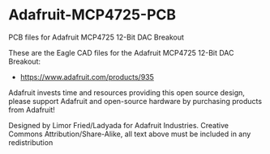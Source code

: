# Adafruit-MCP4725-PCB
PCB files for Adafruit MCP4725 12-Bit DAC Breakout

These are the Eagle CAD files for the Adafruit MCP4725 12-Bit DAC Breakout:

  * https://www.adafruit.com/products/935

Adafruit invests time and resources providing this open source design, please support Adafruit and open-source hardware by purchasing products from Adafruit!

Designed by Limor Fried/Ladyada for Adafruit Industries.
Creative Commons Attribution/Share-Alike, all text above must be included in any redistribution